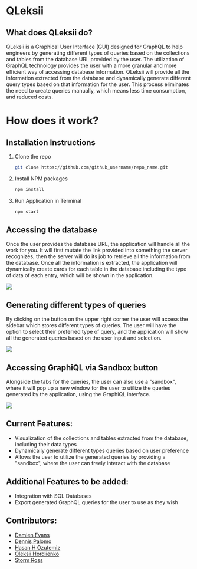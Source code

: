 # QLeksii

## What does QLeksii do?

QLeksii is a Graphical User Interface (GUI) designed for GraphQL to help engineers by generating different types of queries based on the collections and tables from the database URL provided by the user. The utilization of GraphQL technology provides the user with a more granular and more efficient way of accessing database information. QLeksii will provide all the information extracted from the database and dynamically generate different query types based on that information for the user. This process eliminates the need to create queries manually, which means less time consumption, and reduced costs.

# How does it work?

## Installation Instructions
1. Clone the repo
   ```sh
   git clone https://github.com/github_username/repo_name.git
   ```
2. Install NPM packages
   ```sh
   npm install
   ```
3. Run Application in Terminal
   ```sh
   npm start
   ```

## Accessing the database

Once the user provides the database URL, the application will handle all the work for you. It will first mutate the link provided into something the server recognizes, then the server will do its job to retrieve all the information from the database. Once all the information is extracted, the application will dynamically create cards for each table in the database including the type of data of each entry, which will be shown in the application.

![](https://miro.medium.com/max/700/1*4Drwq7uybBSxRvShjYoepA.gif)

## Generating different types of queries

By clicking on the button on the upper right corner the user will access the sidebar which stores different types of queries. The user will have the option to select their preferred type of query, and the application will show all the generated queries based on the user input and selection.

![](https://miro.medium.com/max/700/1*m9capS_CLBPqD8N9_1YOtA.gif)

## Accessing GraphiQL via Sandbox button

Alongside the tabs for the queries, the user can also use a "sandbox", where it will pop up a new window for the user to utilize the queries generated by the application, using the GraphiQL interface.

![](https://miro.medium.com/max/700/1*JkbWxDGU2t0ZRMqLgGAZrw.gif)

## Current Features:

-   Visualization of the collections and tables extracted from the database, including their data types
-   Dynamically generate different types queries based on user preference
-   Allows the user to utilize the generated queries by providing a "sandbox", where the user can freely interact with the database

## Additional Features to be added:

- Integration with SQL Databases
- Export generated GraphQL queries for the user to use as they wish

## Contributors:
- [Damien Evans](https://github.com/dnyceboy)
- [Dennis Palomo](https://github.com/dennispalomo)
- [Hasan H Ozutemiz](https://github.com/hozutemiz)
- [Oleksii Hordiienko](https://github.com/alexr1der)
- [Storm Ross](https://github.com/sar516)
